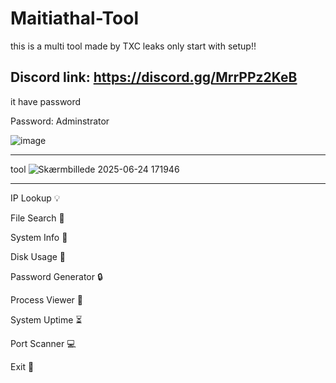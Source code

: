 # Maitiathal-Tool
this is a multi tool made by TXC leaks only start with setup!!

Discord link: https://discord.gg/MrrPPz2KeB
---------------------------------------
it have password

Password: Adminstrator

![image](https://github.com/user-attachments/assets/487d3f60-fd99-44fd-9bee-1b342ced2e69)

---------------------------------------
tool
![Skærmbillede 2025-06-24 171946](https://github.com/user-attachments/assets/90ee3e80-a004-4a0c-8274-80b487ce4255)

---------------------------------------

IP Lookup 💡

File Search 📁

System Info 🏬

Disk Usage 💾

Password Generator 🔒

Process Viewer 🫡

System Uptime ⏳

Port Scanner 💻

Exit 🛫
